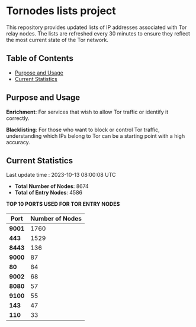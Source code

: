 # Tornodes lists project

This repository provides updated lists of IP addresses associated with Tor relay nodes. The lists are refreshed every 30 minutes to ensure they reflect the most current state of the Tor network.

## Table of Contents

- [Purpose and Usage](#purpose-and-usage)
- [Current Statistics](#current-statistics)


## Purpose and Usage

**Enrichment**: For services that wish to allow Tor traffic or identify it correctly.

**Blacklisting**: For those who want to block or control Tor traffic, understanding which IPs belong to Tor can be a starting point with a high accuracy.

## Current Statistics

Last update time : 2023-10-13 08:00:08 UTC

- **Total Number of Nodes**: 8674
- **Total of Entry Nodes**: 4586

**TOP 10 PORTS USED FOR TOR ENTRY NODES**

| **Port** | **Number of Nodes** |
|------|-----------------|
| **9001**   | 1760  |
| **443**   | 1529  |
| **8443**   | 136  |
| **9000**   | 87  |
| **80**   | 84  |
| **9002**   | 68  |
| **8080**   | 57  |
| **9100**   | 55  |
| **143**   | 47  |
| **110**   | 33  |

